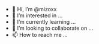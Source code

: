 - 👋 Hi, I’m @mizoxx
- 👀 I’m interested in ...
- 🌱 I’m currently learning ...
- 💞️ I’m looking to collaborate on ...
- 📫 How to reach me ...

<!---
mizoxx/mizoxx is a ✨ special ✨ repository because its `README.md` (this file) appears on your GitHub profile.
You can click the Preview link to take a look at your changes.
--->
